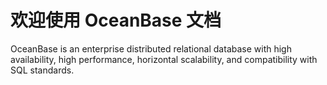 # 欢迎使用 OceanBase 文档

OceanBase is an enterprise distributed relational database with high availability, high performance, horizontal scalability, and compatibility with SQL standards.

